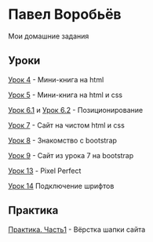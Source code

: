 

# Павел Воробьёв

Мои домашние задания

## Уроки

[Урок 4](https://pavelvorobev.github.io/lesson_4/) - Мини-книга на html

[Урок 5](https://pavelvorobev.github.io/lesson_5/) - Мини-книга на html и css

[Урок 6.1](https://pavelvorobev.github.io/lesson_6.1/) и [Урок 6.2](https://pavelvorobev.github.io/lesson_6.2/) - Позиционирование

[Урок 7](https://pavelvorobev.github.io/lesson_7/) - Сайт на чистом html и css

[Урок 8](https://pavelvorobev.github.io/lesson_8/) - Знакомство с bootstrap

[Урок 9](https://pavelvorobev.github.io/lesson_9/) - Сайт из урока 7 на bootstrap

[Урок 13](https://pavelvorobev.github.io/lesson_13/) - Pixel Perfect

[Урок 14](https://pavelvorobev.github.io/lesson_14/) Подключение шрифтов

## Практика

[Практика. Часть1](https://pavelvorobev.github.io/practice_1/) - Вёрстка шапки сайта


